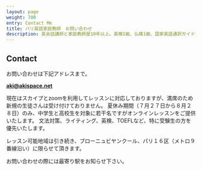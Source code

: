 ```yaml
---
layout: page
weight: 700
entry: Contact Me
title: パリ英語家庭教師　お問い合わせ
description: 英会話講師と家庭教師歴10年以上。英検1級、仏検1級、国家英語通訳ガイド資格など保持。各生徒さんのレベルに合わせて丁寧に英語を教えます。
---
```


## Contact

お問い合わせは下記アドレスまで。

**[aki@akispace.net](mailto:aki@akispace.net)**

現在はスカイプとzoomを利用してレッスンに対応しておりますが、満席のため新規の生徒さんは受け付けておりません。
夏休み期間（７月２７日から８月２８日）のみ、中学生と高校生を対象に若干名ですがオンラインレッスンをご提供いたします。
文法対策、ライティング、英検、TOEFLなど、特に受験生の方を優先いたします。

レッスン可能地域は引き続き、ブローニュビヤンクール、パリ１６区（メトロ９番線沿い）に限らせて頂きます。

お問い合わせの際には最寄り駅をお知らせ下さい。
